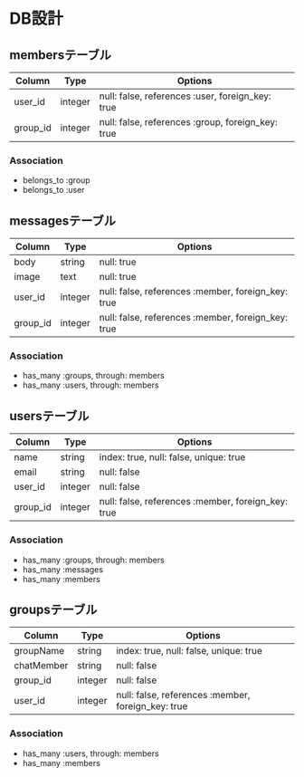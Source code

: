 # DB設計

## membersテーブル

|Column|Type|Options|
|------|----|-------|
|user_id|integer|null: false, references :user, foreign_key: true|
|group_id|integer|null: false, references :group, foreign_key: true|

### Association
- belongs_to :group
- belongs_to :user

## messagesテーブル

|Column|Type|Options|
|------|----|-------|
|body|string|null: true|
|image|text|null: true|
|user_id|integer|null: false, references :member, foreign_key: true|
|group_id|integer|null: false, references :member, foreign_key: true|

### Association
- has_many :groups, through: members
- has_many :users, through: members

## usersテーブル

|Column|Type|Options|
|------|----|-------|
|name|string|index: true, null: false, unique: true|
|email|string|null: false|
|user_id|integer|null: false|
|group_id|integer|null: false, references :member, foreign_key: true|

### Association
- has_many :groups, through: members
- has_many :messages
- has_many :members

## groupsテーブル

|Column|Type|Options|
|------|----|-------|
|groupName|string|index: true, null: false, unique: true|
|chatMember|string|null: false|
|group_id|integer|null: false|
|user_id|integer|null: false, references :member, foreign_key: true|

### Association
- has_many :users, through: members
- has_many :members
